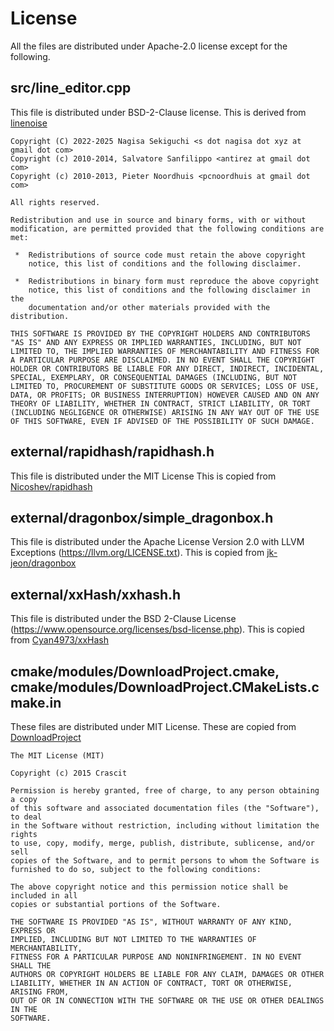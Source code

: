 # License

All the files are distributed under Apache-2.0 license except for the following.

## src/line_editor.cpp

This file is distributed under BSD-2-Clause license.
This is derived from [linenoise](https://github.com/antirez/linenoise)

```
Copyright (C) 2022-2025 Nagisa Sekiguchi <s dot nagisa dot xyz at gmail dot com>
Copyright (c) 2010-2014, Salvatore Sanfilippo <antirez at gmail dot com>
Copyright (c) 2010-2013, Pieter Noordhuis <pcnoordhuis at gmail dot com>

All rights reserved.

Redistribution and use in source and binary forms, with or without
modification, are permitted provided that the following conditions are
met:

 *  Redistributions of source code must retain the above copyright
    notice, this list of conditions and the following disclaimer.

 *  Redistributions in binary form must reproduce the above copyright
    notice, this list of conditions and the following disclaimer in the
    documentation and/or other materials provided with the distribution.

THIS SOFTWARE IS PROVIDED BY THE COPYRIGHT HOLDERS AND CONTRIBUTORS
"AS IS" AND ANY EXPRESS OR IMPLIED WARRANTIES, INCLUDING, BUT NOT
LIMITED TO, THE IMPLIED WARRANTIES OF MERCHANTABILITY AND FITNESS FOR
A PARTICULAR PURPOSE ARE DISCLAIMED. IN NO EVENT SHALL THE COPYRIGHT
HOLDER OR CONTRIBUTORS BE LIABLE FOR ANY DIRECT, INDIRECT, INCIDENTAL,
SPECIAL, EXEMPLARY, OR CONSEQUENTIAL DAMAGES (INCLUDING, BUT NOT
LIMITED TO, PROCUREMENT OF SUBSTITUTE GOODS OR SERVICES; LOSS OF USE,
DATA, OR PROFITS; OR BUSINESS INTERRUPTION) HOWEVER CAUSED AND ON ANY
THEORY OF LIABILITY, WHETHER IN CONTRACT, STRICT LIABILITY, OR TORT
(INCLUDING NEGLIGENCE OR OTHERWISE) ARISING IN ANY WAY OUT OF THE USE
OF THIS SOFTWARE, EVEN IF ADVISED OF THE POSSIBILITY OF SUCH DAMAGE.
```

## external/rapidhash/rapidhash.h

This file is distributed under the MIT License
This is copied from [Nicoshev/rapidhash](https://github.com/Nicoshev/rapidhash)

## external/dragonbox/simple_dragonbox.h

This file is distributed under the Apache License Version 2.0 with LLVM
Exceptions (https://llvm.org/LICENSE.txt).
This is copied from [jk-jeon/dragonbox](https://github.com/jk-jeon/dragonbox)

## external/xxHash/xxhash.h

This file is distributed under the BSD 2-Clause
License (https://www.opensource.org/licenses/bsd-license.php).
This is copied from [Cyan4973/xxHash](https://github.com/Cyan4973/xxHash)

## cmake/modules/DownloadProject.cmake, cmake/modules/DownloadProject.CMakeLists.cmake.in

These files are distributed under MIT License.
These are copied from [DownloadProject](https://github.com/Crascit/DownloadProject)

```
The MIT License (MIT)

Copyright (c) 2015 Crascit

Permission is hereby granted, free of charge, to any person obtaining a copy
of this software and associated documentation files (the "Software"), to deal
in the Software without restriction, including without limitation the rights
to use, copy, modify, merge, publish, distribute, sublicense, and/or sell
copies of the Software, and to permit persons to whom the Software is
furnished to do so, subject to the following conditions:

The above copyright notice and this permission notice shall be included in all
copies or substantial portions of the Software.

THE SOFTWARE IS PROVIDED "AS IS", WITHOUT WARRANTY OF ANY KIND, EXPRESS OR
IMPLIED, INCLUDING BUT NOT LIMITED TO THE WARRANTIES OF MERCHANTABILITY,
FITNESS FOR A PARTICULAR PURPOSE AND NONINFRINGEMENT. IN NO EVENT SHALL THE
AUTHORS OR COPYRIGHT HOLDERS BE LIABLE FOR ANY CLAIM, DAMAGES OR OTHER
LIABILITY, WHETHER IN AN ACTION OF CONTRACT, TORT OR OTHERWISE, ARISING FROM,
OUT OF OR IN CONNECTION WITH THE SOFTWARE OR THE USE OR OTHER DEALINGS IN THE
SOFTWARE.
```
